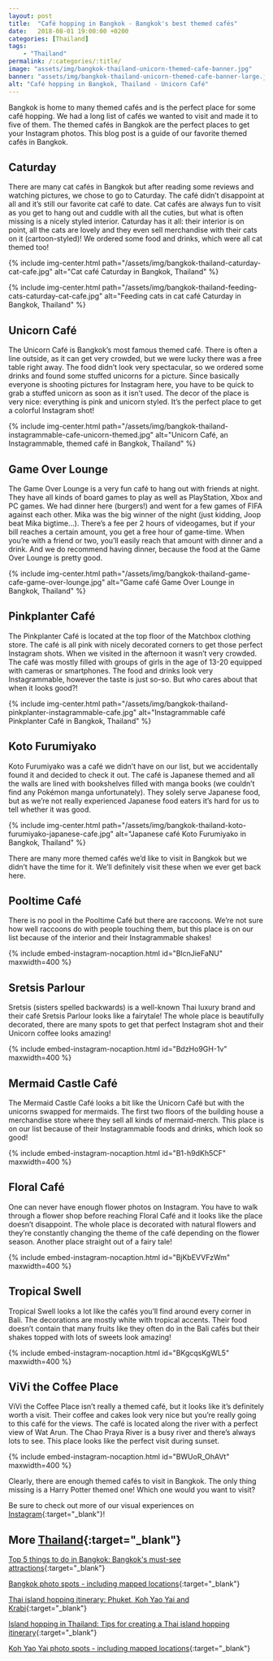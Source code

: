 ```yaml
---
layout: post
title:  "Café hopping in Bangkok - Bangkok's best themed cafés"
date:   2018-08-01 19:00:00 +0200
categories: [Thailand]
tags:
    - "Thailand"
permalink: /:categories/:title/
image: "assets/img/bangkok-thailand-unicorn-themed-cafe-banner.jpg"
banner: "assets/img/bangkok-thailand-unicorn-themed-cafe-banner-large.jpg"
alt: "Café hopping in Bangkok, Thailand - Unicorn Café"
---
```


Bangkok is home to many themed cafés and is the perfect place for some café hopping. We had a long list of cafés we wanted to visit and made it to five of them. The themed cafés in Bangkok are the perfect places to get your Instagram photos. This blog post is a guide of our favorite themed cafés in Bangkok.

## Caturday

There are many cat cafés in Bangkok but after reading some reviews and watching pictures, we chose to go to Caturday. The café didn’t disappoint at all and it’s still our favorite cat café to date. Cat cafés are always fun to visit as you get to hang out and cuddle with all the cuties, but what is often missing is a nicely styled interior. Caturday has it all: their interior is on point, all the cats are lovely and they even sell merchandise with their cats on it (cartoon-styled)! We ordered some food and drinks, which were all cat themed too!

{% include img-center.html path="/assets/img/bangkok-thailand-caturday-cat-cafe.jpg" alt="Cat café Caturday in Bangkok, Thailand" %}

{% include img-center.html path="/assets/img/bangkok-thailand-feeding-cats-caturday-cat-cafe.jpg" alt="Feeding cats in cat café Caturday in Bangkok, Thailand" %}

## Unicorn Café

The Unicorn Café is Bangkok’s most famous themed café. There is often a line outside, as it can get very crowded, but we were lucky there was a free table right away. The food didn’t look very spectacular, so we ordered some drinks and found some stuffed unicorns for a picture. Since basically everyone is shooting pictures for Instagram here, you have to be quick to grab a stuffed unicorn as soon as it isn’t used. The decor of the place is very nice: everything is pink and unicorn styled. It’s the perfect place to get a colorful Instagram shot! 

{% include img-center.html path="/assets/img/bangkok-thailand-instagrammable-cafe-unicorn-themed.jpg" alt="Unicorn Café, an Instagrammable, themed café in Bangkok, Thailand" %}

## Game Over Lounge

The Game Over Lounge is a very fun café to hang out with friends at night. They have all kinds of board games to play as well as PlayStation, Xbox and PC games. We had dinner here (burgers!) and went for a few games of FIFA against each other. Mika was the big winner of the night (just kidding, Joop beat Mika bigtime…). There’s a fee per 2 hours of videogames, but if your bill reaches a certain amount, you get a free hour of game-time. When you’re with a friend or two, you’ll easily reach that amount with dinner and a drink. And we do recommend having dinner, because the food at the Game Over Lounge is pretty good. 

{% include img-center.html path="/assets/img/bangkok-thailand-game-cafe-game-over-lounge.jpg" alt="Game café Game Over Lounge in Bangkok, Thailand" %}

## Pinkplanter Café

The Pinkplanter Café is located at the top floor of the Matchbox clothing store. The café is all pink with nicely decorated corners to get those perfect Instagram shots. When we visited in the afternoon it wasn’t very crowded. The café was mostly filled with groups of girls in the age of 13-20 equipped with cameras or smartphones. The food and drinks look very Instagrammable, however the taste is just so-so. But who cares about that when it looks good?! 

{% include img-center.html path="/assets/img/bangkok-thailand-pinkplanter-instagrammable-cafe.jpg" alt="Instagrammable café Pinkplanter Café in Bangkok, Thailand" %}

## Koto Furumiyako

Koto Furumiyako was a café we didn’t have on our list, but we accidentally found it and decided to check it out. The café is Japanese themed and all the walls are lined with bookshelves filled with manga books (we couldn’t find any Pokémon manga unfortunately). They solely serve Japanese food, but as we’re not really experienced Japanese food eaters it’s hard for us to tell whether it was good. 

{% include img-center.html path="/assets/img/bangkok-thailand-koto-furumiyako-japanese-cafe.jpg" alt="Japanese café Koto Furumiyako in Bangkok, Thailand" %}

There are many more themed cafés we’d like to visit in Bangkok but we didn’t have the time for it. We’ll definitely visit these when we ever get back here. 

## Pooltime Café

There is no pool in the Pooltime Café but there are raccoons. We’re not sure how well raccoons do with people touching them, but this place is on our list because of the interior and their Instagrammable shakes!

{% include embed-instagram-nocaption.html id="BlcnJieFaNU" maxwidth=400 %}

## Sretsis Parlour

Sretsis (sisters spelled backwards) is a well-known Thai luxury brand and their café Sretsis Parlour looks like a fairytale! The whole place is beautifully decorated, there are many spots to get that perfect Instagram shot and their Unicorn coffee looks amazing!

{% include embed-instagram-nocaption.html id="BdzHo9GH-1v" maxwidth=400 %}

## Mermaid Castle Café

The Mermaid Castle Café looks a bit like the Unicorn Café but with the unicorns swapped for mermaids. The first two floors of the building house a merchandise store where they sell all kinds of mermaid-merch. This place is on our list because of their Instagrammable foods and drinks, which look so good!

{% include embed-instagram-nocaption.html id="B1-h9dKh5CF" maxwidth=400 %}

## Floral Café

One can never have enough flower photos on Instagram. You have to walk through a flower shop before reaching Floral Café and it looks like the place doesn’t disappoint. The whole place is decorated with natural flowers and they’re constantly changing the theme of the café depending on the flower season. Another place straight out of a fairy tale!

{% include embed-instagram-nocaption.html id="BjKbEVVFzWm" maxwidth=400 %}

## Tropical Swell

Tropical Swell looks a lot like the cafés you’ll find around every corner in Bali. The decorations are mostly white with tropical accents. Their food doesn’t contain that many fruits like they often do in the Bali cafés but their shakes topped with lots of sweets look amazing!

{% include embed-instagram-nocaption.html id="BKgcqsKgWL5" maxwidth=400 %}

## ViVi the Coffee Place

ViVi the Coffee Place isn’t really a themed café, but it looks like it’s definitely worth a visit. Their coffee and cakes look very nice but you’re really going to this café for the views. The café is located along the river with a perfect view of Wat Arun. The Chao Praya River is a busy river and there’s always lots to see. This place looks like the perfect visit during sunset. 

{% include embed-instagram-nocaption.html id="BWUoR_OhAVt" maxwidth=400 %}

Clearly, there are enough themed cafés to visit in Bangkok. The only thing missing is a Harry Potter themed one! Which one would you want to visit?

Be sure to check out more of our visual experiences on [Instagram][instagram]{:target="_blank"}!

## More [Thailand][thailand]{:target="_blank"}

[Top 5 things to do in Bangkok: Bangkok's must-see attractions][top 5 bangkok]{:target="_blank"}

[Bangkok photo spots - including mapped locations][photo spots bangkok]{:target="_blank"}

[Thai island hopping itinerary: Phuket, Koh Yao Yai and Krabi][thai islands itinerary]{:target="_blank"}

[Island hopping in Thailand: Tips for creating a Thai island hopping itinerary][island hopping tips]{:target="_blank"}

[Koh Yao Yai photo spots - including mapped locations][koh yao yai photo spots]{:target="_blank"}

[thai islands itinerary]: https://kipamojo.world/thailand/Thai-island-hopping-itinerary-Phuket-Koh-Yao-Yai-and-Krabi/
[island hopping tips]: https://kipamojo.world/thailand/Island-hopping-in-Thailand-Tips-for-creating-a-Thai-island-hopping-itinerary/
[koh yao yai photo spots]: https://kipamojo.world/thailand/Koh-Yoa-Yai-photo-spots/

[top 5 bangkok]: https://kipamojo.world/thailand/Top-5-things-to-do-in-Bangkok-Bangkoks-must-see-attractions/
[photo spots bangkok]: https://kipamojo.world/thailand/Bangkok-photo-spots/

[thailand]: https://kipamojo.world/tags.html#thailand
[instagram]: https://instagram.com/kipamojo

